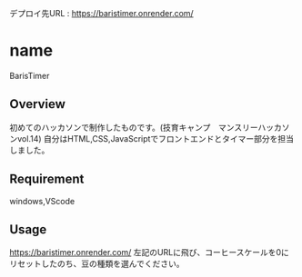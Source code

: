 デプロイ先URL : https://baristimer.onrender.com/
# name
BarisTimer
## Overview
初めてのハッカソンで制作したものです。(技育キャンプ　マンスリーハッカソンvol.14)
自分はHTML,CSS,JavaScriptでフロントエンドとタイマー部分を担当しました。
## Requirement
windows,VScode
## Usage
https://baristimer.onrender.com/
左記のURLに飛び、コーヒースケールを0にリセットしたのち、豆の種類を選んでください。

 
